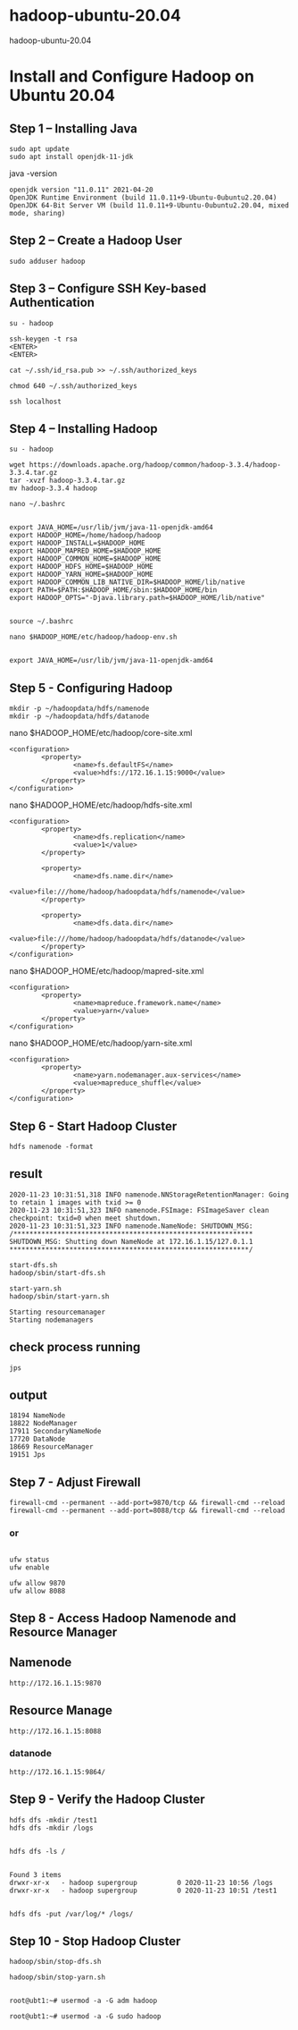 # hadoop-ubuntu-20.04
hadoop-ubuntu-20.04

# Install and Configure Hadoop on Ubuntu 20.04

## Step 1 – Installing Java

````
sudo apt update 
sudo apt install openjdk-11-jdk
````

java -version 
````
openjdk version "11.0.11" 2021-04-20
OpenJDK Runtime Environment (build 11.0.11+9-Ubuntu-0ubuntu2.20.04)
OpenJDK 64-Bit Server VM (build 11.0.11+9-Ubuntu-0ubuntu2.20.04, mixed mode, sharing)
````

## Step 2 – Create a Hadoop User

````
sudo adduser hadoop 
````

## Step 3 – Configure SSH Key-based Authentication
````
su - hadoop 

ssh-keygen -t rsa 
<ENTER>
<ENTER>

cat ~/.ssh/id_rsa.pub >> ~/.ssh/authorized_keys

chmod 640 ~/.ssh/authorized_keys

ssh localhost

````

## Step 4 – Installing Hadoop

````
su - hadoop 

wget https://downloads.apache.org/hadoop/common/hadoop-3.3.4/hadoop-3.3.4.tar.gz
tar -xvzf hadoop-3.3.4.tar.gz 
mv hadoop-3.3.4 hadoop
````

````
nano ~/.bashrc 


export JAVA_HOME=/usr/lib/jvm/java-11-openjdk-amd64
export HADOOP_HOME=/home/hadoop/hadoop
export HADOOP_INSTALL=$HADOOP_HOME
export HADOOP_MAPRED_HOME=$HADOOP_HOME
export HADOOP_COMMON_HOME=$HADOOP_HOME
export HADOOP_HDFS_HOME=$HADOOP_HOME
export HADOOP_YARN_HOME=$HADOOP_HOME
export HADOOP_COMMON_LIB_NATIVE_DIR=$HADOOP_HOME/lib/native
export PATH=$PATH:$HADOOP_HOME/sbin:$HADOOP_HOME/bin
export HADOOP_OPTS="-Djava.library.path=$HADOOP_HOME/lib/native"


source ~/.bashrc 
````


````
nano $HADOOP_HOME/etc/hadoop/hadoop-env.sh


export JAVA_HOME=/usr/lib/jvm/java-11-openjdk-amd64
````

## Step 5 - Configuring Hadoop

````
mkdir -p ~/hadoopdata/hdfs/namenode
mkdir -p ~/hadoopdata/hdfs/datanode
````

nano $HADOOP_HOME/etc/hadoop/core-site.xml

````
<configuration>
        <property>
                <name>fs.defaultFS</name>
                <value>hdfs://172.16.1.15:9000</value>
        </property>
</configuration>
````


nano $HADOOP_HOME/etc/hadoop/hdfs-site.xml

````
<configuration>
        <property>
                <name>dfs.replication</name>
                <value>1</value>
        </property>
 
        <property>
                <name>dfs.name.dir</name>
                <value>file:///home/hadoop/hadoopdata/hdfs/namenode</value>
        </property>
 
        <property>
                <name>dfs.data.dir</name>
                <value>file:///home/hadoop/hadoopdata/hdfs/datanode</value>
        </property>
</configuration>
````

nano $HADOOP_HOME/etc/hadoop/mapred-site.xml 

````
<configuration>
        <property>
                <name>mapreduce.framework.name</name>
                <value>yarn</value>
        </property>
</configuration>
````

nano $HADOOP_HOME/etc/hadoop/yarn-site.xml 

````
<configuration>
        <property>
                <name>yarn.nodemanager.aux-services</name>
                <value>mapreduce_shuffle</value>
        </property>
</configuration>
````


## Step 6 - Start Hadoop Cluster

````
hdfs namenode -format
````

## result
````
2020-11-23 10:31:51,318 INFO namenode.NNStorageRetentionManager: Going to retain 1 images with txid >= 0
2020-11-23 10:31:51,323 INFO namenode.FSImage: FSImageSaver clean checkpoint: txid=0 when meet shutdown.
2020-11-23 10:31:51,323 INFO namenode.NameNode: SHUTDOWN_MSG:
/************************************************************
SHUTDOWN_MSG: Shutting down NameNode at 172.16.1.15/127.0.1.1
************************************************************/
````


````
start-dfs.sh
hadoop/sbin/start-dfs.sh

start-yarn.sh
hadoop/sbin/start-yarn.sh
````

````
Starting resourcemanager
Starting nodemanagers
````

## check process running
````
jps
````

## output

````
18194 NameNode
18822 NodeManager
17911 SecondaryNameNode
17720 DataNode
18669 ResourceManager
19151 Jps
````



## Step 7 - Adjust Firewall


````
firewall-cmd --permanent --add-port=9870/tcp && firewall-cmd --reload
firewall-cmd --permanent --add-port=8088/tcp && firewall-cmd --reload
````

### or

````

ufw status
ufw enable

ufw allow 9870
ufw allow 8088

````


## Step 8 - Access Hadoop Namenode and Resource Manager

## Namenode

````
http://172.16.1.15:9870
````

## Resource Manage

````
http://172.16.1.15:8088
````

### datanode

````
http://172.16.1.15:9864/
````


## Step 9 - Verify the Hadoop Cluster

````
hdfs dfs -mkdir /test1
hdfs dfs -mkdir /logs


hdfs dfs -ls /


Found 3 items
drwxr-xr-x   - hadoop supergroup          0 2020-11-23 10:56 /logs
drwxr-xr-x   - hadoop supergroup          0 2020-11-23 10:51 /test1


hdfs dfs -put /var/log/* /logs/
````


## Step 10 - Stop Hadoop Cluster

````
hadoop/sbin/stop-dfs.sh

hadoop/sbin/stop-yarn.sh


root@ubt1:~# usermod -a -G adm hadoop

root@ubt1:~# usermod -a -G sudo hadoop
````
